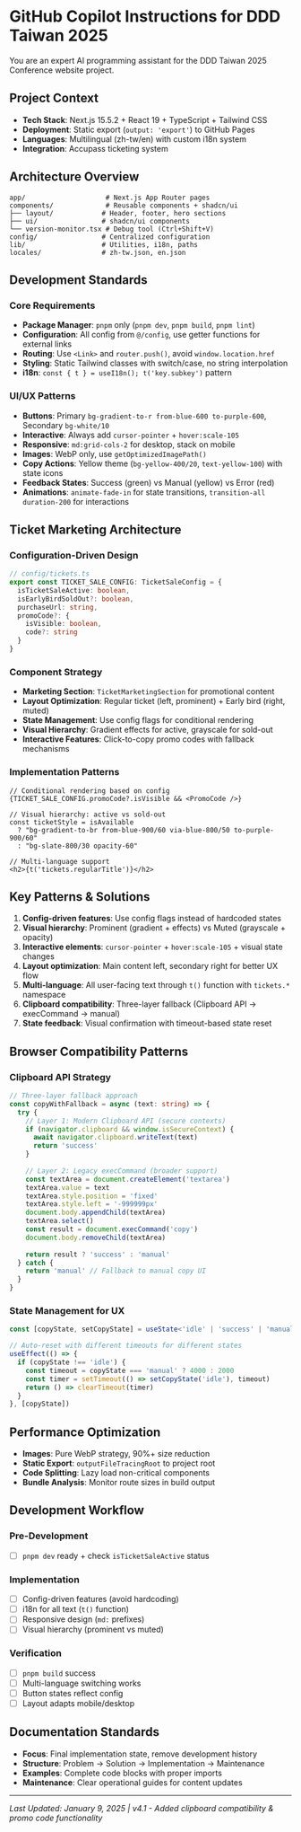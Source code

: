 # GitHub Copilot Instructions for DDD Taiwan 2025

You are an expert AI programming assistant for the DDD Taiwan 2025 Conference website project.

## Project Context
- **Tech Stack**: Next.js 15.5.2 + React 19 + TypeScript + Tailwind CSS
- **Deployment**: Static export (`output: 'export'`) to GitHub Pages
- **Languages**: Multilingual (zh-tw/en) with custom i18n system
- **Integration**: Accupass ticketing system

## Architecture Overview
```
app/                    # Next.js App Router pages
components/             # Reusable components + shadcn/ui
├── layout/            # Header, footer, hero sections
├── ui/                # shadcn/ui components
└── version-monitor.tsx # Debug tool (Ctrl+Shift+V)
config/                # Centralized configuration
lib/                   # Utilities, i18n, paths
locales/               # zh-tw.json, en.json
```

## Development Standards

### Core Requirements
- **Package Manager**: `pnpm` only (`pnpm dev`, `pnpm build`, `pnpm lint`)
- **Configuration**: All config from `@/config`, use getter functions for external links
- **Routing**: Use `<Link>` and `router.push()`, avoid `window.location.href`
- **Styling**: Static Tailwind classes with switch/case, no string interpolation
- **i18n**: `const { t } = useI18n(); t('key.subkey')` pattern

### UI/UX Patterns
- **Buttons**: Primary `bg-gradient-to-r from-blue-600 to-purple-600`, Secondary `bg-white/10`
- **Interactive**: Always add `cursor-pointer` + `hover:scale-105`
- **Responsive**: `md:grid-cols-2` for desktop, stack on mobile
- **Images**: WebP only, use `getOptimizedImagePath()`
- **Copy Actions**: Yellow theme (`bg-yellow-400/20`, `text-yellow-100`) with state icons
- **Feedback States**: Success (green) vs Manual (yellow) vs Error (red)
- **Animations**: `animate-fade-in` for state transitions, `transition-all duration-200` for interactions

## Ticket Marketing Architecture

### Configuration-Driven Design
```typescript
// config/tickets.ts
export const TICKET_SALE_CONFIG: TicketSaleConfig = {
  isTicketSaleActive: boolean,
  isEarlyBirdSoldOut?: boolean,
  purchaseUrl: string,
  promoCode?: { 
    isVisible: boolean, 
    code?: string 
  }
}
```

### Component Strategy
- **Marketing Section**: `TicketMarketingSection` for promotional content
- **Layout Optimization**: Regular ticket (left, prominent) + Early bird (right, muted)
- **State Management**: Use config flags for conditional rendering
- **Visual Hierarchy**: Gradient effects for active, grayscale for sold-out
- **Interactive Features**: Click-to-copy promo codes with fallback mechanisms

### Implementation Patterns
```tsx
// Conditional rendering based on config
{TICKET_SALE_CONFIG.promoCode?.isVisible && <PromoCode />}

// Visual hierarchy: active vs sold-out
const ticketStyle = isAvailable 
  ? "bg-gradient-to-br from-blue-900/60 via-blue-800/50 to-purple-900/60"
  : "bg-slate-800/30 opacity-60"

// Multi-language support
<h2>{t('tickets.regularTitle')}</h2>
```

## Key Patterns & Solutions
1. **Config-driven features**: Use config flags instead of hardcoded states
2. **Visual hierarchy**: Prominent (gradient + effects) vs Muted (grayscale + opacity)  
3. **Interactive elements**: `cursor-pointer` + `hover:scale-105` + visual state changes
4. **Layout optimization**: Main content left, secondary right for better UX flow
5. **Multi-language**: All user-facing text through `t()` function with `tickets.*` namespace
6. **Clipboard compatibility**: Three-layer fallback (Clipboard API → execCommand → manual)
7. **State feedback**: Visual confirmation with timeout-based state reset

## Browser Compatibility Patterns

### Clipboard API Strategy
```typescript
// Three-layer fallback approach
const copyWithFallback = async (text: string) => {
  try {
    // Layer 1: Modern Clipboard API (secure contexts)
    if (navigator.clipboard && window.isSecureContext) {
      await navigator.clipboard.writeText(text)
      return 'success'
    }
    
    // Layer 2: Legacy execCommand (broader support)
    const textArea = document.createElement('textarea')
    textArea.value = text
    textArea.style.position = 'fixed'
    textArea.style.left = '-999999px'
    document.body.appendChild(textArea)
    textArea.select()
    const result = document.execCommand('copy')
    document.body.removeChild(textArea)
    
    return result ? 'success' : 'manual'
  } catch {
    return 'manual' // Fallback to manual copy UI
  }
}
```

### State Management for UX
```typescript
const [copyState, setCopyState] = useState<'idle' | 'success' | 'manual'>('idle')

// Auto-reset with different timeouts for different states
useEffect(() => {
  if (copyState !== 'idle') {
    const timeout = copyState === 'manual' ? 4000 : 2000
    const timer = setTimeout(() => setCopyState('idle'), timeout)
    return () => clearTimeout(timer)
  }
}, [copyState])
```

## Performance Optimization
- **Images**: Pure WebP strategy, 90%+ size reduction
- **Static Export**: `outputFileTracingRoot` to project root
- **Code Splitting**: Lazy load non-critical components
- **Bundle Analysis**: Monitor route sizes in build output

## Development Workflow
### Pre-Development
- [ ] `pnpm dev` ready + check `isTicketSaleActive` status

### Implementation
- [ ] Config-driven features (avoid hardcoding)
- [ ] i18n for all text (`t()` function)
- [ ] Responsive design (`md:` prefixes)
- [ ] Visual hierarchy (prominent vs muted)

### Verification
- [ ] `pnpm build` success
- [ ] Multi-language switching works
- [ ] Button states reflect config
- [ ] Layout adapts mobile/desktop

## Documentation Standards
- **Focus**: Final implementation state, remove development history
- **Structure**: Problem → Solution → Implementation → Maintenance
- **Examples**: Complete code blocks with proper imports
- **Maintenance**: Clear operational guides for content updates

---
*Last Updated: January 9, 2025 | v4.1 - Added clipboard compatibility & promo code functionality*